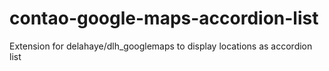 # contao-google-maps-accordion-list
Extension for delahaye/dlh_googlemaps to display locations as accordion list
